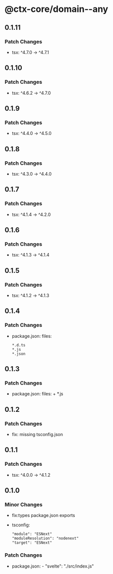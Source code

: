 # @ctx-core/domain--any

## 0.1.11

### Patch Changes

- tsx: ^4.7.0 -> ^4.7.1

## 0.1.10

### Patch Changes

- tsx: ^4.6.2 -> ^4.7.0

## 0.1.9

### Patch Changes

- tsx: ^4.4.0 -> ^4.5.0

## 0.1.8

### Patch Changes

- tsx: ^4.3.0 -> ^4.4.0

## 0.1.7

### Patch Changes

- tsx: ^4.1.4 -> ^4.2.0

## 0.1.6

### Patch Changes

- tsx: ^4.1.3 -> ^4.1.4

## 0.1.5

### Patch Changes

- tsx: ^4.1.2 -> ^4.1.3

## 0.1.4

### Patch Changes

- package.json: files:

      *.d.ts
      *.js
      *.json

## 0.1.3

### Patch Changes

- package.json: files: + \*.js

## 0.1.2

### Patch Changes

- fix: missing tsconfig.json

## 0.1.1

### Patch Changes

- tsx: ^4.0.0 -> ^4.1.2

## 0.1.0

### Minor Changes

- fix:types package.json exports
- tsconfig:

      "module": "ESNext"
      "moduleResolution": "nodenext"
      "target": "ESNext"

### Patch Changes

- package.json: - "svelte": "./src/index.js"

